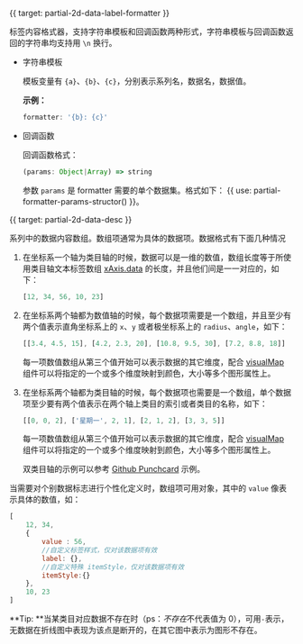 {{ target: partial-2d-data-label-formatter }}

标签内容格式器，支持字符串模板和回调函数两种形式，字符串模板与回调函数返回的字符串均支持用 `\n` 换行。

- 字符串模板

    模板变量有 `{a}`、`{b}`、`{c}`，分别表示系列名，数据名，数据值。

    **示例：**
    ```js
    formatter: '{b}: {c}'
    ```

- 回调函数

    回调函数格式：
    ```js
    (params: Object|Array) => string
    ```
    参数 `params` 是 formatter 需要的单个数据集。格式如下：
    {{ use: partial-formatter-params-structor() }}。




{{ target: partial-2d-data-desc }}

系列中的数据内容数组。数组项通常为具体的数据项。数据格式有下面几种情况

1. 在坐标系一个轴为类目轴的时候，数据可以是一维的数值，数组长度等于所使用类目轴文本标签数组 [xAxis.data](~xAxis.data) 的长度，并且他们间是一一对应的，如下：
    ```js
    [12, 34, 56, 10, 23]
    ```

2. 在坐标系两个轴都为数值轴的时候，每个数据项需要是一个数组，并且至少有两个值表示直角坐标系上的 `x`、`y` 或者极坐标系上的 `radius`、`angle`，如下：
    ```js
    [[3.4, 4.5, 15], [4.2, 2.3, 20], [10.8, 9.5, 30], [7.2, 8.8, 18]]
    ```
    每一项数值数组从第三个值开始可以表示数据的其它维度，配合 [visualMap](~visualMap) 组件可以将指定的一个或多个维度映射到颜色，大小等多个图形属性上。

3. 在坐标系两个轴都为类目轴的时候，每个数据项也需要是一个数组，单个数据项至少要有两个值表示在两个轴上类目的索引或者类目的名称，如下：
    ```js
    [[0, 0, 2], ['星期一', 2, 1], [2, 1, 2], [3, 3, 5]]
    ```
    每一项数值数组从第三个值开始可以表示数据的其它维度，配合 [visualMap](~visualMap) 组件可以将指定的一个或多个维度映射到颜色，大小等多个图形属性上。

    双类目轴的示例可以参考 [Github Punchcard](${galleryEditorPath}scatter-punchCard) 示例。

当需要对个别数据标志进行个性化定义时，数组项可用对象，其中的 `value` 像表示具体的数值，如：
```js
[
    12, 34,
    {
        value : 56,
        //自定义标签样式，仅对该数据项有效
        label: {},
        //自定义特殊 itemStyle，仅对该数据项有效
        itemStyle:{}
    },
    10, 23
]
```

**Tip: **当某类目对应数据不存在时（ps：*不存在*不代表值为 0），可用`-`表示，无数据在折线图中表现为该点是断开的，在其它图中表示为图形不存在。


